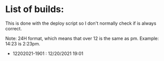# List of builds:

This is done with the deploy script so I don't normally check if is always correct.

Note: 24H format, which means that over 12 is the same as pm. Example: 14:23 is 2:23pm.

- 12202021-1901 : 12/20/2021 19:01 

